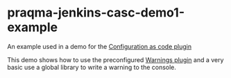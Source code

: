 # praqma-jenkins-casc-demo1-example

An example used in a demo for the [Configuration as code plugin](https://github.com/jenkinsci/configuration-as-code-plugin) 

This demo shows how to use the preconfigured [Warnings plugin](https://plugins.jenkins.io/warnings) and a very basic use a global library to write a warning to the console.     
